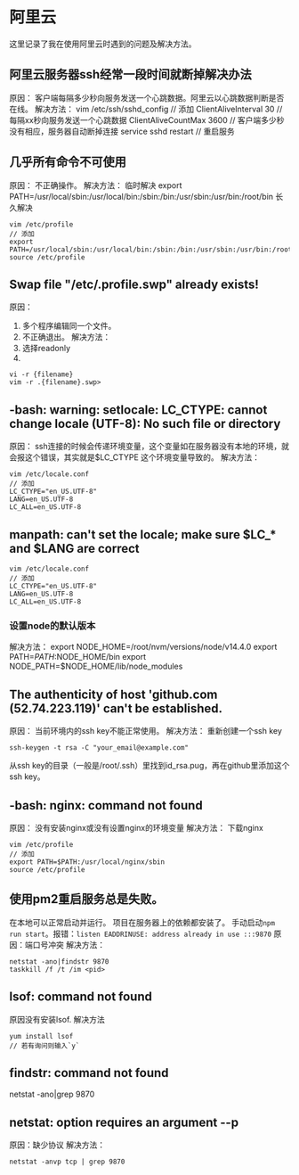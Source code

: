 # 阿里云

这里记录了我在使用阿里云时遇到的问题及解决方法。

## 阿里云服务器ssh经常一段时间就断掉解决办法

原因：
客户端每隔多少秒向服务发送一个心跳数据。阿里云以心跳数据判断是否在线。
解决方法：
vim /etc/ssh/sshd_config
// 添加
ClientAliveInterval 30 // 每隔xx秒向服务发送一个心跳数据
ClientAliveCountMax 3600 // 客户端多少秒没有相应，服务器自动断掉连接
service sshd restart // 重启服务

## 几乎所有命令不可使用

原因：
不正确操作。
解决方法：
  临时解决
export PATH=/usr/local/sbin:/usr/local/bin:/sbin:/bin:/usr/sbin:/usr/bin:/root/bin
  长久解决
```
vim /etc/profile
// 添加
export PATH=/usr/local/sbin:/usr/local/bin:/sbin:/bin:/usr/sbin:/usr/bin:/root/bin
source /etc/profile
```
## Swap file "/etc/.profile.swp" already exists!

原因：
1. 多个程序编辑同一个文件。
2. 不正确退出。
解决方法：
1. 选择readonly
2.
```
vi -r {filename}
vim -r .{filename}.swp>
```

## -bash: warning: setlocale: LC_CTYPE: cannot change locale (UTF-8): No such file or directory

原因：
ssh连接的时候会传递环境变量，这个变量如在服务器没有本地的环境，就会报这个错误，其实就是$LC_CTYPE 这个环境变量导致的。
解决方法：
```
vim /etc/locale.conf
// 添加
LC_CTYPE="en_US.UTF-8"
LANG=en_US.UTF-8
LC_ALL=en_US.UTF-8
```

## manpath: can't set the locale; make sure $LC_* and $LANG are correct

```
vim /etc/locale.conf
// 添加
LC_CTYPE="en_US.UTF-8"
LANG=en_US.UTF-8
LC_ALL=en_US.UTF-8
```

### 设置node的默认版本

解决方法：
export NODE_HOME=/root/nvm/versions/node/v14.4.0
export PATH=$PATH:$NODE_HOME/bin
export NODE_PATH=$NODE_HOME/lib/node_modules

## The authenticity of host 'github.com (52.74.223.119)' can't be established.

原因：
当前环境内的ssh key不能正常使用。
解决方法：
重新创建一个ssh key
```
ssh-keygen -t rsa -C "your_email@example.com"
```
从ssh key的目录（一般是/root/.ssh）里找到id_rsa.pug，再在github里添加这个ssh key。

## -bash: nginx: command not found

原因：
没有安装nginx或没有设置nginx的环境变量
解决方法：
下载nginx
```
vim /etc/profile
// 添加
export PATH=$PATH:/usr/local/nginx/sbin
source /etc/profile
```

## 使用pm2重启服务总是失败。

在本地可以正常启动并运行。
项目在服务器上的依赖都安装了。
手动启动`npm run start`。报错：`listen EADDRINUSE: address already in use :::9870`
原因：端口号冲突
解决方法：
```
netstat -ano|findstr 9870
taskkill /f /t /im <pid>
```

## lsof: command not found

原因没有安装lsof.
解决方法
```
yum install lsof
// 若有询问则输入`y`
```

## findstr: command not found

netstat -ano|grep 9870

## netstat: option requires an argument --p

原因：缺少协议
解决方法：
```
netstat -anvp tcp | grep 9870
```
